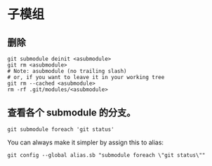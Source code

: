 # 子模组


## 删除

```
git submodule deinit <asubmodule>    
git rm <asubmodule>
# Note: asubmodule (no trailing slash)
# or, if you want to leave it in your working tree
git rm --cached <asubmodule>
rm -rf .git/modules/<asubmodule>
```

## 查看各个 submodule 的分支。

```shell
git submodule foreach 'git status'
```

You can always make it simpler by assign this to alias:

```shell
git config --global alias.sb "submodule foreach \"git status\""
```
